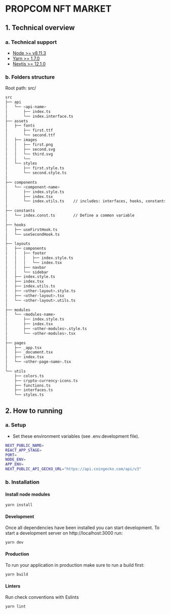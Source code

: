 # PROPCOM NFT MARKET

## 1. Technical overview
### a. Technical support
- [Node >= v8.11.3](https://nodejs.org/en/download/)
- [Yarn >= 1.7.0](https://yarnpkg.com/en/docs/install#debian-stable)
- [Nextjs >= 12.1.0](https://nextjs.org/docs)

### b. Folders structure
Root path: src/

```bash
src
├── api
│   └── <api-name>
│       ├── index.ts
│       └── index.interface.ts
├── assets
│   ├── fonts
│       ├── first.ttf
│       └── second.ttf
│   ├── images
│   │   ├── first.png
│   │   ├── second.svg
│   │   └── third.svg
│   │   └── 
│   └── styles
│       ├── first.style.ts
│       └── second.style.ts
│
├── components
│   └── <component-name>
│       ├── index.style.ts
│       ├── index.tsx
│       └── index.utils.ts    // includes: interfaces, hooks, constants, functions, ...
│
├── constants
│   └── index.const.ts        // Define a common variable
│
├── hooks
│   ├── useFirstHook.ts
│   └── useSecondHook.ts
│
├── layouts
│   ├── components
│   │   ├── footer
│   │   │   ├── index.style.ts
│   │   │   └── index.tsx
│   │   ├── navbar
│   │   └── sidebar
│   ├── index.style.ts
│   ├── index.tsx
│   ├── index.utils.ts
│   ├── <other-layout>.style.ts
│   ├── <other-layout>.tsx 
│   └── <other-layout>.utils.ts 
│
├── modules
│   └── <modules-name>
│       ├── index.style.ts
│       ├── index.tsx
│       ├── <other-modules>.style.ts 
│       └── <other-modules>.tsx
│
├── pages
│   ├── _app.tsx
│   ├── _document.tsx
│   ├── index.tsx
│   └── <other-page-name>.tsx
│
└── utils
    ├── colors.ts
    ├── crypto-currency-icons.ts
    ├── functions.ts
    ├── interfaces.ts
    └── styles.ts
```

## 2. How to running
### a. **Setup**
- Set these environment variables (see .env.development file).
```BASH
NEXT_PUBLIC_NAME=
REACT_APP_STAGE=
PORT=
NODE_ENV=
APP_ENV=
NEXT_PUBLIC_API_GECKO_URL="https://api.coingecko.com/api/v3"
```

### b. **Installation**
#### Install node modules
```sh
yarn install
```

#### Development
Once all dependencies have been installed you can start development. To start a development server on http://localhost:3000 run:
```sh
yarn dev
```

#### Production
To run your application in production make sure to run a build first:
```sh
yarn build
```

#### Linters
Run check conventions with Eslints
```sh
yarn lint
```